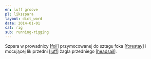 ```yaml
---
en: luff groove
pl: likszpara
layout: dict_word
date: 2014-01-01
cat: rig
sub: running-rigging
---
```


Szpara w prowadnicy [[foil](/dict/foil/)] przymocowanej do sztagu foka [[forestay](/dict/forestay/)] 
i mocującej lik przedni [[luff](/dict/l/luff/)] żagla przedniego [[headsail](/dict/h/headsail/)].

